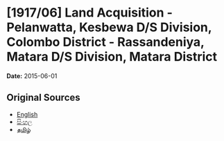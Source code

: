 # [1917/06] Land Acquisition - Pelanwatta, Kesbewa D/S Division, Colombo District - Rassandeniya, Matara D/S Division, Matara District

**Date:** 2015-06-01

## Original Sources

- [English](https://documents.gov.lk/view/extra-gazettes/2015/6/1917-06_E.pdf)
- [සිංහල](https://documents.gov.lk/view/extra-gazettes/2015/6/1917-06_S.pdf)
- [தமிழ்](https://documents.gov.lk/view/extra-gazettes/2015/6/1917-06_T.pdf)
